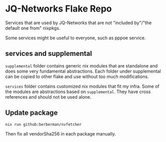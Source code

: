 # JQ-Networks Flake Repo

Services that are used by JQ-Networks that are not "included by"/"the default one from" nixpkgs.

Some services might be useful to everyone, such as pppoe service. 

## services and supplemental

`supplemental` folder contains generic nix modules that are standalone and does some very fundamental abstractions.
Each folder under supplemental can be copied to other flake and use without too much modifications.

`services` folder contains customized nix modules that fit my infra. Some of the modules are abstractions based on `supplemental`.
They have cross references and should not be used alone.

## Update package

```bash
nix run github:berberman/nvfetcher
```

Then fix all vendorSha256 in each package manually.